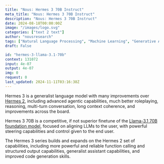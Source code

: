 ```yaml
---
title: "Nous: Hermes 3 70B Instruct"
meta_title: "Nous: Hermes 3 70B Instruct"
description: "Nous: Hermes 3 70B Instruct"
date: 2024-08-18T00:00:00Z
image: "/images/logo.svg"
categories: ["text 2 text"]
author: "nousresearch"
tags: ["Natural Language Processing", "Machine Learning", "Generative AI", "Chatbots", "Programming"]
draft: False

id: "hermes-3-llama-3.1-70b"
context: 131072
input: 4e-07
output: 4e-07
img: 0
request: 0
last_updated: 2024-11-11T03:16:38Z
---
```


Hermes 3 is a generalist language model with many improvements over [Hermes 2](/nousresearch/nous-hermes-2-mistral-7b-dpo), including advanced agentic capabilities, much better roleplaying, reasoning, multi-turn conversation, long context coherence, and improvements across the board.

Hermes 3 70B is a competitive, if not superior finetune of the [Llama-3.1 70B foundation model](/meta-llama/llama-3.1-70b-instruct), focused on aligning LLMs to the user, with powerful steering capabilities and control given to the end user.

The Hermes 3 series builds and expands on the Hermes 2 set of capabilities, including more powerful and reliable function calling and structured output capabilities, generalist assistant capabilities, and improved code generation skills.

